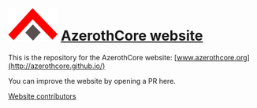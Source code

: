 # ![AzerothCore logo](https://raw.githubusercontent.com/azerothcore/azerothcore.github.io/master/images/logo-github.png)   [AzerothCore website](http://azerothcore.github.io)

This is the repository for the AzerothCore website: [www.azerothcore.org](http://azerothcore.github.io/)

You can improve the website by opening a PR here.

[Website contributors](https://github.com/azerothcore/azerothcore.github.io/graphs/contributors)
